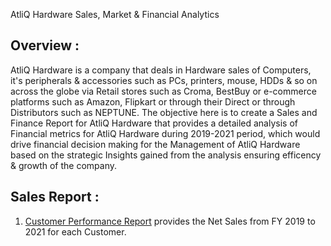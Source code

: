 AtliQ Hardware Sales, Market & Financial Analytics

## Overview :
AtliQ Hardware is a company that deals in Hardware sales of Computers, it's peripherals & accessories such as PCs, printers, mouse, HDDs & so on across the globe via Retail stores such as Croma, BestBuy or e-commerce platforms such as Amazon, Flipkart or through their Direct or through Distributors such as NEPTUNE.
The objective here is to create a Sales and Finance Report for AtliQ Hardware that provides a detailed analysis of Financial metrics for AtliQ Hardware during 2019-2021 period, which would drive financial decision making for the Management of AtliQ Hardware based on the strategic Insights gained from the analysis ensuring efficency & growth of the company.

## Sales Report :
1. [Customer Performance Report](https://github.com/DevanshGoyal12/Excel-Sales-Analytics/blob/main/Customer%20Performance%20Report.pdf) provides the Net Sales from FY 2019 to 2021 for each Customer.

